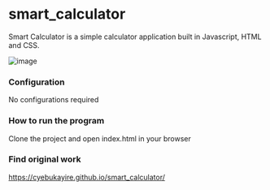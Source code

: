 # smart_calculator
Smart Calculator is a simple calculator application built in Javascript, HTML and CSS.


![image](https://user-images.githubusercontent.com/55869293/130355525-11bfffd9-5350-409c-8afa-b0fe39b819ee.png)

### Configuration
No configurations required

### How to run the program
Clone the project and open index.html in your browser

### Find original work
https://cyebukayire.github.io/smart_calculator/
